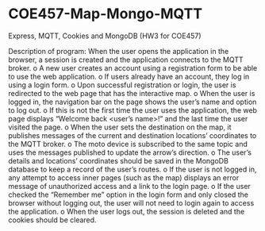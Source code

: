 # COE457-Map-Mongo-MQTT
 Express, MQTT, Cookies and MongoDB (HW3 for COE457)

Description of program:
When the user opens the application in the browser, a session is created and the
application connects to the MQTT broker.
o A new user creates an account using a registration form to be able to use the
web application.
o If users already have an account, they log in using a login form.
o Upon successful registration or login, the user is redirected to the web page that
has the interactive map.
o When the user is logged in, the navigation bar on the page shows the user’s
name and option to log out.
o If this is not the first time the user uses the application, the web page displays
“Welcome back <user’s name>!” and the last time the user visited the page.
o When the user sets the destination on the map, it publishes messages of the
current and destination locations’ coordinates to the MQTT broker.
o The moto device is subscribed to the same topic and uses the messages
published to update the arrow’s direction.
o The user’s details and locations’ coordinates should be saved in the MongoDB
database to keep a record of the user’s routes.
o If the user is not logged in, any attempt to access inner pages (such as the map)
displays an error message of unauthorized access and a link to the login page.
o If the user checked the “Remember me” option in the login form and only closed
the browser without logging out, the user will not need to login again to access
the application.
o When the user logs out, the session is deleted and the cookies should be cleared. 
